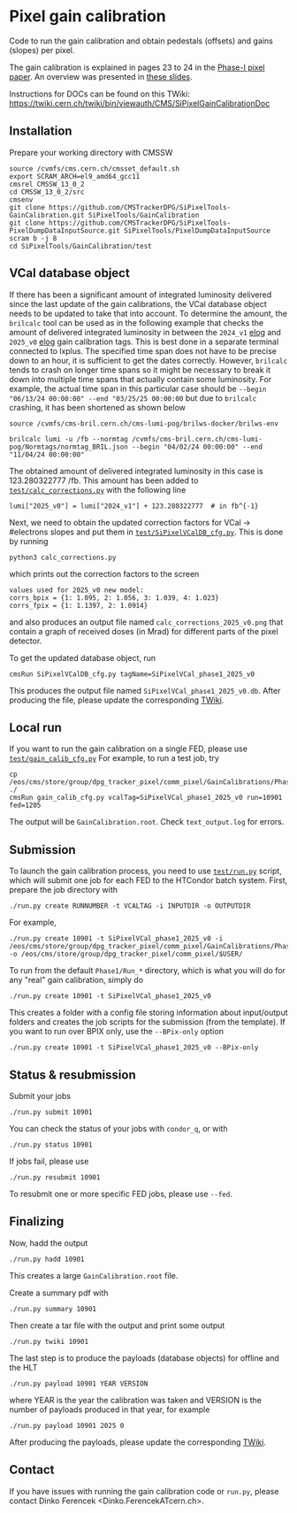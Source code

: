 # Pixel gain calibration

Code to run the gain calibration and obtain pedestals (offsets) and gains (slopes) per pixel.

The gain calibration is explained in pages 23 to 24 in the [Phase-I pixel paper](https://arxiv.org/pdf/2012.14304.pdf).
An overview was presented in [these slides](https://indico.cern.ch/event/1011744/#1-pixel-gain-calibration).

Instructions for DOCs can be found on this TWiki: https://twiki.cern.ch/twiki/bin/viewauth/CMS/SiPixelGainCalibrationDoc


## Installation
Prepare your working directory with CMSSW
```
source /cvmfs/cms.cern.ch/cmsset_default.sh
export SCRAM_ARCH=el9_amd64_gcc11
cmsrel CMSSW_13_0_2
cd CMSSW_13_0_2/src
cmsenv
git clone https://github.com/CMSTrackerDPG/SiPixelTools-GainCalibration.git SiPixelTools/GainCalibration
git clone https://github.com/CMSTrackerDPG/SiPixelTools-PixelDumpDataInputSource.git SiPixelTools/PixelDumpDataInputSource
scram b -j 8
cd SiPixelTools/GainCalibration/test
```

## VCal database object
If there has been a significant amount of integrated luminosity delivered since the last update of the gain calibrations, the VCal database object needs to be updated
to take that into account. To determine the amount, the `brilcalc` tool can be used as in the following example that checks the amount of delivered integrated
luminosity in between the `2024_v1` [elog](http://cmsonline.cern.ch/cms-elog/1219824) and `2025_v0` [elog](http://cmsonline.cern.ch/cms-elog/1253369) gain calibration
tags. This is best done in a separate terminal connected to lxplus. The specified time span does not have to be precise down to an hour, it is sufficient to get the
dates correctly. However, `brilcalc` tends to crash on longer time spans so it might be necessary to break it down into multiple time spans that actually contain
some luminosity. For example, the actual time span in this particular case should be `--begin "06/13/24 00:00:00" --end "03/25/25 00:00:00` but due to `brilcalc`
crashing, it has been shortened as shown below
```
source /cvmfs/cms-bril.cern.ch/cms-lumi-pog/brilws-docker/brilws-env

brilcalc lumi -u /fb --normtag /cvmfs/cms-bril.cern.ch/cms-lumi-pog/Normtags/normtag_BRIL.json --begin "04/02/24 00:00:00" --end "11/04/24 00:00:00"
```
The obtained amount of delivered integrated luminosity in this case is 123.280322777 /fb. This amount has been added to
[`test/calc_corrections.py`](test/calc_corrections.py) with the following line
```
lumi["2025_v0"] = lumi["2024_v1"] + 123.280322777  # in fb^{-1}
```
Next, we need to obtain the updated correction factors for VCal -> #electrons slopes and put them in [`test/SiPixelVCalDB_cfg.py`](test/SiPixelVCalDB_cfg.py). This is done by running
```
python3 calc_corrections.py
```
which prints out the correction factors to the screen
```
values used for 2025_v0 new model:
corrs_bpix = {1: 1.095, 2: 1.056, 3: 1.039, 4: 1.023}
corrs_fpix = {1: 1.1397, 2: 1.0914}
```
and also produces an output file named `calc_corrections_2025_v0.png` that contain a graph of received doses (in Mrad) for different parts of the pixel detector.

To get the updated database object, run
```
cmsRun SiPixelVCalDB_cfg.py tagName=SiPixelVCal_phase1_2025_v0
```
This produces the output file named `SiPixelVCal_phase1_2025_v0.db`. After producing the file, please update the corresponding [TWiki](https://twiki.cern.ch/twiki/bin/viewauth/CMS/SiPixelVCalHistory).


## Local run
If you want to run the gain calibration on a single FED, please use [`test/gain_calib_cfg.py`](test/gain_calib_cfg.py)
For example, to run a test job, try
```
cp /eos/cms/store/group/dpg_tracker_pixel/comm_pixel/GainCalibrations/Phase1/Run_10901/GainCalibration_1205_10901.dmp ./
cmsRun gain_calib_cfg.py vcalTag=SiPixelVCal_phase1_2025_v0 run=10901 fed=1205
```
The output will be `GainCalibration.root`. Check `text_output.log` for errors.

## Submission
To launch the gain calibration process, you need to use [`test/run.py`](test/run.py) script,
which will submit one job for each FED to the HTCondor batch system.
First, prepare the job directory with
```
./run.py create RUNNUMBER -t VCALTAG -i INPUTDIR -o OUTPUTDIR
```
For example,
```
./run.py create 10901 -t SiPixelVCal_phase1_2025_v0 -i /eos/cms/store/group/dpg_tracker_pixel/comm_pixel/GainCalibrations/Phase1/Run_10901 -o /eos/cms/store/group/dpg_tracker_pixel/comm_pixel/$USER/
```
To run from the default `Phase1/Run_*` directory, which is what you will do for any "real" gain calibration, simply do
```
./run.py create 10901 -t SiPixelVCal_phase1_2025_v0
```
This creates a folder with a config file storing information about input/output folders
and creates the job scripts for the submission (from the template).
If you want to run over BPIX only, use the `--BPix-only` option
```
./run.py create 10901 -t SiPixelVCal_phase1_2025_v0 --BPix-only
```

## Status & resubmission
Submit your jobs
```
./run.py submit 10901
```
You can check the status of your jobs with `condor_q`, or with
```
./run.py status 10901
```
If jobs fail, please use
```
./run.py resubmit 10901
```
To resubmit one or more specific FED jobs, please use `--fed`.


## Finalizing
Now, hadd the output
```
./run.py hadd 10901
```
This creates a large `GainCalibration.root` file.

Create a summary pdf with
```
./run.py summary 10901
```
Then create a tar file with the output and print some output
<!-- to be posted on the [TWiki](https://twiki.cern.ch/twiki/bin/viewauth/CMS/SiPixelGainCalibrationDoc) but is no longer actively done. -->
```
./run.py twiki 10901
```
The last step is to produce the payloads (database objects) for offline and the HLT
```
./run.py payload 10901 YEAR VERSION
```
where YEAR is the year the calibration was taken and VERSION is the number of payloads produced in that year, for example
```
./run.py payload 10901 2025 0
```
After producing the payloads, please update the corresponding [TWiki](https://twiki.cern.ch/twiki/bin/viewauth/CMS/SiPixelGainHistory).

## Contact
If you have issues with running the gain calibration code or `run.py`, please contact
Dinko Ferencek <Dinko.FerencekATcern.ch>.

